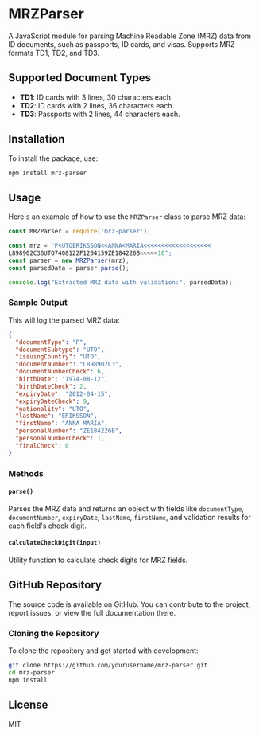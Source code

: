 
# MRZParser

A JavaScript module for parsing Machine Readable Zone (MRZ) data from ID documents, such as passports, ID cards, and visas.
Supports MRZ formats TD1, TD2, and TD3.

## Supported Document Types

- **TD1**: ID cards with 3 lines, 30 characters each.
- **TD2**: ID cards with 2 lines, 36 characters each.
- **TD3**: Passports with 2 lines, 44 characters each.

## Installation

To install the package, use:

```bash
npm install mrz-parser
```

## Usage

Here's an example of how to use the `MRZParser` class to parse MRZ data:

```javascript
const MRZParser = require('mrz-parser');

const mrz = "P<UTOERIKSSON<<ANNA<MARIA<<<<<<<<<<<<<<<<<<<
L898902C36UTO7408122F1204159ZE184226B<<<<<10";
const parser = new MRZParser(mrz);
const parsedData = parser.parse();

console.log("Extracted MRZ data with validation:", parsedData);
```

### Sample Output

This will log the parsed MRZ data:

```json
{
  "documentType": "P",
  "documentSubtype": "UTO",
  "issuingCountry": "UTO",
  "documentNumber": "L898902C3",
  "documentNumberCheck": 6,
  "birthDate": "1974-08-12",
  "birthDateCheck": 2,
  "expiryDate": "2012-04-15",
  "expiryDateCheck": 9,
  "nationality": "UTO",
  "lastName": "ERIKSSON",
  "firstName": "ANNA MARIA",
  "personalNumber": "ZE184226B",
  "personalNumberCheck": 1,
  "finalCheck": 0
}
```

### Methods

#### `parse()`

Parses the MRZ data and returns an object with fields like `documentType`, `documentNumber`, `expiryDate`, `lastName`, `firstName`, and validation results for each field's check digit.

#### `calculateCheckDigit(input)`

Utility function to calculate check digits for MRZ fields.

## GitHub Repository

The source code is available on GitHub. You can contribute to the project, report issues, or view the full documentation there.

### Cloning the Repository

To clone the repository and get started with development:

```bash
git clone https://github.com/yourusername/mrz-parser.git
cd mrz-parser
npm install
```

## License

MIT